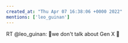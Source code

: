 ```yaml
---
created_at: "Thu Apr 07 16:38:06 +0000 2022"
mentions: ['leo_guinan']
---
```


RT @leo_guinan: 🎵we don't talk about Gen X 🎵